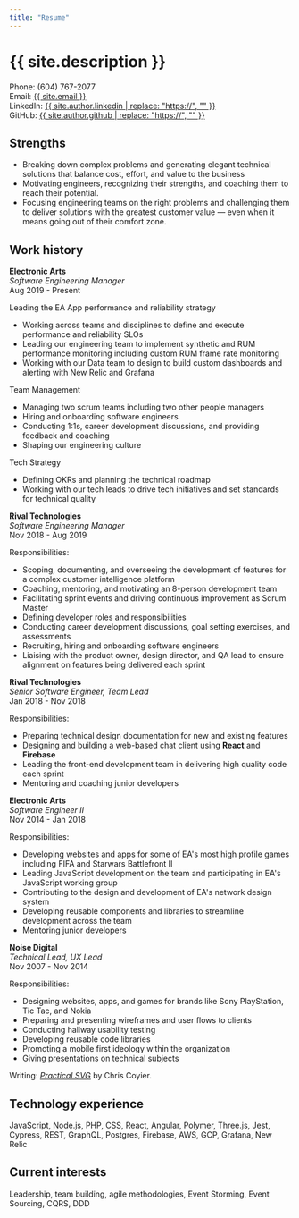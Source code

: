 ```yaml
---
title: "Resume"
---
```


# {{ site.description }}

Phone: (604) 767-2077<br>
Email: <a href="mailto: {{ site.email }}">{{ site.email }}</a><br>
LinkedIn: <a href="{{ site.author.linkedin }}">{{ site.author.linkedin | replace: "https://", "" }}</a><br>
GitHub: <a href="{{ site.author.github }}">{{ site.author.github | replace: "https://", "" }}</a>

## Strengths

- Breaking down complex problems and generating elegant technical solutions that balance cost, effort, and value to the business
- Motivating engineers, recognizing their strengths, and coaching them to reach their potential.
- Focusing engineering teams on the right problems and challenging them to deliver solutions with the greatest customer value — even when it means going out of their comfort zone.

## Work history 

**Electronic Arts**<br>
_Software Engineering Manager_<br>
Aug 2019 - Present

Leading the EA App performance and reliability strategy
- Working across teams and disciplines to define and execute performance and reliability SLOs 
- Leading our engineering team to implement synthetic and RUM performance monitoring including custom RUM frame rate monitoring
- Working with our Data team to design to build custom dashboards and alerting with New Relic and Grafana

Team Management
- Managing two scrum teams including two other people managers
- Hiring and onboarding software engineers
- Conducting 1:1s, career development discussions, and providing feedback and coaching
- Shaping our engineering culture

Tech Strategy
- Defining OKRs and planning the technical roadmap
- Working with our tech leads to drive tech initiatives and set standards for technical quality





**Rival Technologies**<br>
_Software Engineering Manager_<br>
Nov 2018 - Aug 2019

Responsibilities:

- Scoping, documenting, and overseeing the development of features for a complex customer intelligence platform 
- Coaching, mentoring, and motivating an 8-person development team
- Facilitating sprint events and driving continuous improvement as Scrum Master
- Defining developer roles and responsibilities
- Conducting career development discussions, goal setting exercises, and assessments
- Recruiting, hiring and onboarding software engineers
- Liaising with the product owner, design director, and QA lead to ensure alignment on features being delivered each sprint

 <div style="page-break-before: always; display: none">\pagebreak</div>

**Rival Technologies**<br>
_Senior Software Engineer, Team Lead_<br>
Jan 2018 - Nov 2018

Responsibilities:

- Preparing technical design documentation for new and existing features
- Designing and building a web-based chat client using **React** and **Firebase**
- Leading the front-end development team in delivering high quality code each sprint
- Mentoring and coaching junior developers


**Electronic Arts**<br>
_Software Engineer II_<br>
Nov 2014 - Jan 2018

Responsibilities:

- Developing websites and apps for some of EA's most high profile games including FIFA and Starwars Battlefront II
- Leading JavaScript development on the team and participating in EA's JavaScript working group
- Contributing to the design and development of EA's network design system
- Developing reusable components and libraries to streamline development across the team
- Mentoring junior developers

**Noise Digital**<br>
_Technical Lead, UX Lead_<br>
Nov 2007 - Nov 2014

Responsibilities:

- Designing websites, apps, and games for brands like Sony PlayStation, Tic Tac, and Nokia
- Preparing and presenting wireframes and user flows to clients 
- Conducting hallway usability testing
- Developing reusable code libraries
- Promoting a mobile first ideology within the organization
- Giving presentations on technical subjects


Writing:
[_Practical SVG_](https://abookapart.com/products/practical-svg) by Chris Coyier.


## Technology experience 

JavaScript, Node.js, PHP, CSS, React, Angular, Polymer, Three.js, Jest, Cypress, REST, GraphQL, Postgres, Firebase, AWS, GCP, Grafana, New Relic

## Current interests

Leadership, team building, agile methodologies, Event Storming, Event Sourcing, CQRS, DDD

